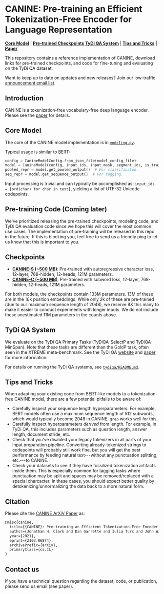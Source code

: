 # CANINE: Pre-training an Efficient Tokenization-Free Encoder for Language Representation

[**Core Model**](#core-model) | [**Pre-trained Checkpoints**](#checkpoints)
[**TyDi QA System**](#tydi-qa-system) | [**Tips and Tricks**](#tips-and-tricks)
| [**Paper**](https://arxiv.org/abs/2103.06874)

This repository contains a reference implementation of CANINE, download links
for pre-trained checkpoints, and code for fine-tuning and evaluating on the TyDi
QA dataset.

Want to keep up to date on updates and new releases? Join our low-traffic
[announcement email list](https://groups.google.com/g/canine-announce).

## Introduction

CANINE is a tokenization-free vocabulary-free deep language encoder. Please see
the [paper](https://arxiv.org/abs/2103.06874) for details.

## Core Model

The core of the CANINE model implementation is in [`modeling.py`](modeling.py).

Typical usage is similar to BERT:

```python
config = CanineModelConfig.from_json_file(model_config_file)
model = CanineModel(config, input_ids, input_mask, segment_ids, is_training)
pooled_repr = model.get_pooled_output()  # For classificaton.
seq_repr = model.get_sequence_output()  # For tagging.
```

Input processing is trivial and can typically be accomplished as: `input_ids =
[ord(char) for char in text]`, yielding a list of UTF-32 Unicode codepoints.

## Pre-training Code (Coming later)

We've prioritized releasing the pre-trained checkpoints, modeling code, and TyDi
QA evaluation code since we hope this will cover the most common use cases. The
implementation of pre-training will be released in this repo in the future. If
this is blocking you, feel free to send us a friendly ping to let us know that
this is important to you.

## Checkpoints

*   **[CANINE-S (~500 MB)](https://storage.googleapis.com/caninemodels/canine-s.zip)**:
    Pre-trained with autoregressive character loss, 12-layer, 768-hidden,
    12-heads, 121M parameters.
*   **[CANINE-C (~500 MB)](https://storage.googleapis.com/caninemodels/canine-c.zip)**:
    Pre-trained with subword loss, 12-layer, 768-hidden, 12-heads, 121M
    parameters.

For both models, the checkpoints contain 133M parameters. 13M of these are in
the 16k position embeddings. While only 2k of these are pre-trained (due to our
maximum sequence length of 2048), we reserve 8X this many to make it easier to
conduct experiments with longer inputs. We do not include these unestimated 11M
parameters in the counts above.

## TyDi QA System

We evaluate on the TyDi QA Primary Tasks (TyDiQA-SelectP and TyDiQA-MinSpan).
Note that these tasks are different than the GoldP task, often seen in the
XTREME meta-benchmark. See the TyDi QA
[website](https://ai.google.com/research/tydiqa) and
[paper](https://www.aclweb.org/anthology/2020.tacl-1.30/) for more information.

For details on running the TyDi QA systems, see [`tydiqa/README.md`](tydiqa).

## Tips and Tricks

When adapting your existing code from BERT-like models to a tokenization-free
CANINE model, there are a few potential pitfalls to be aware of:

*   Carefully inspect your sequence length hyperparameters. For example, BERT
    models often use a maximum sequence length of 512 subwords, which would
    typically become 2048 in CANINE. `grep` works well for this.
*   Carefully inspect hyperparameters *derived* from length. For example, in
    TyDi QA, this includes parameters such as question length, answer length,
    document stride, etc.
*   Check that you've disabled your legacy tokenizers in all parts of your input
    preparation pipeline. Converting already-tokenized strings to codepoints
    will probably still work fine, but you will get the best performance by
    feeding natural text---without any punctuation splitting, etc.---to
    CANINE.
*   Check your datasets to see if they have fossilized tokenization artifacts
    inside them. This is especially common for tagging tasks where punctuation
    may be split and spaces may be removed/replaced with a special charcacter.
    In these cases, you should expect better quality by
    detokenizing/unnormalizing the data back to a more natural form.

## Citation

Please cite the [CANINE ArXiV Paper](https://arxiv.org/abs/2103.06874) as:

```tex
@misc{canine,
  title={{CANINE}: Pre-training an Efficient Tokenization-Free Encoder for Language Representation},
  author={Jonathan H. Clark and Dan Garrette and Iulia Turc and John Wieting},
  year={2021},
  eprint={2103.06874},
  archivePrefix={arXiv},
  primaryClass={cs.CL}
}
```

## Contact us

If you have a technical question regarding the dataset, code, or publication,
please send us email (see paper).
